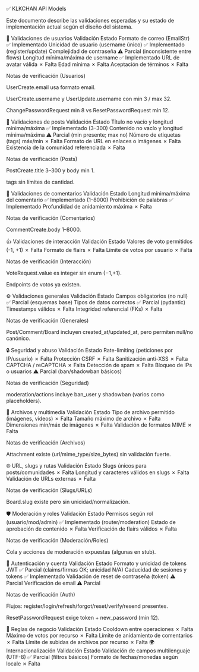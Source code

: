 ✅ KLKCHAN API Models

Este documento describe las validaciones esperadas y su estado de implementación actual según el diseño del sistema.

🔐 Validaciones de usuarios
Validación	Estado
Formato de correo (EmailStr)	✅ Implementado
Unicidad de usuario (username único)	✅ Implementado (register/update)
Complejidad de contraseña	⚠️ Parcial (inconsistente entre flows)
Longitud mínima/máxima de username	✅ Implementado
URL de avatar válida	✗ Falta
Edad mínima	✗ Falta
Aceptación de términos	✗ Falta

Notas de verificación (Usuarios)

UserCreate.email usa formato email.

UserCreate.username y UserUpdate.username con min 3 / max 32.

ChangePasswordRequest min 8 vs ResetPasswordRequest min 12.

📝 Validaciones de posts
Validación	Estado
Título no vacío y longitud mínima/máxima	✅ Implementado (3–300)
Contenido no vacío y longitud mínima/máxima	⚠️ Parcial (min presente; max no)
Número de etiquetas (tags) máx/min	✗ Falta
Formato de URL en enlaces o imágenes	✗ Falta
Existencia de la comunidad referenciada	✗ Falta

Notas de verificación (Posts)

PostCreate.title 3–300 y body min 1.

tags sin límites de cantidad.

💬 Validaciones de comentarios
Validación	Estado
Longitud mínima/máxima del comentario	✅ Implementado (1–8000)
Prohibición de palabras	✅ Implementado
Profundidad de anidamiento máxima	✗ Falta

Notas de verificación (Comentarios)

CommentCreate.body 1–8000.

👍 Validaciones de interacción
Validación	Estado
Valores de voto permitidos (-1, +1)	✗ Falta
Formato de flairs	✗ Falta
Límite de votos por usuario	✗ Falta

Notas de verificación (Interacción)

VoteRequest.value es integer sin enum {−1,+1}.

Endpoints de votos ya existen.

⚙️ Validaciones generales
Validación	Estado
Campos obligatorios (no null)	✅ Parcial (esquemas base)
Tipos de datos correctos	✅ Parcial (pydantic)
Timestamps válidos	✗ Falta
Integridad referencial (FKs)	✗ Falta

Notas de verificación (Generales)

Post/Comment/Board incluyen created_at/updated_at, pero permiten null/no canónico.

🔒 Seguridad y abuso
Validación	Estado
Rate-limiting (peticiones por IP/usuario)	✗ Falta
Protección CSRF	✗ Falta
Sanitización anti-XSS	✗ Falta
CAPTCHA / reCAPTCHA	✗ Falta
Detección de spam	✗ Falta
Bloqueo de IPs o usuarios	⚠️ Parcial (ban/shadowban básicos)

Notas de verificación (Seguridad)

moderation/actions incluye ban_user y shadowban (varios como placeholders).

📁 Archivos y multimedia
Validación	Estado
Tipo de archivo permitido (imágenes, vídeos)	✗ Falta
Tamaño máximo de archivo	✗ Falta
Dimensiones mín/máx de imágenes	✗ Falta
Validación de formatos MIME	✗ Falta

Notas de verificación (Archivos)

Attachment existe (url/mime_type/size_bytes) sin validación fuerte.

🌐 URL, slugs y rutas
Validación	Estado
Slugs únicos para posts/comunidades	✗ Falta
Longitud y caracteres válidos en slugs	✗ Falta
Validación de URLs externas	✗ Falta

Notas de verificación (Slugs/URLs)

Board.slug existe pero sin unicidad/normalización.

🛡 Moderación y roles
Validación	Estado
Permisos según rol (usuario/mod/admin)	✅ Implementado (router/moderation)
Estado de aprobación de contenido	✗ Falta
Verificación de flairs válidos	✗ Falta

Notas de verificación (Moderación/Roles)

Cola y acciones de moderación expuestas (algunas en stub).

🔐 Autenticación y cuenta
Validación	Estado
Formato y unicidad de tokens JWT	✅ Parcial (claims/firmas OK; unicidad N/A)
Caducidad de sesiones y tokens	✅ Implementado
Validación de reset de contraseña (token)	⚠️ Parcial
Verificación de email	⚠️ Parcial

Notas de verificación (Auth)

Flujos: register/login/refresh/forgot/reset/verify/resend presentes.

ResetPasswordRequest exige token + new_password (min 12).

📜 Reglas de negocio
Validación	Estado
Cooldown entre operaciones	✗ Falta
Máximo de votos por recurso	✗ Falta
Límite de anidamiento de comentarios	✗ Falta
Límite de subidas de archivos por recurso	✗ Falta
🌍 Internacionalización
Validación	Estado
Validación de campos multilenguaje (UTF-8)	✅ Parcial (filtros básicos)
Formato de fechas/monedas según locale	✗ Falta